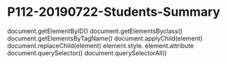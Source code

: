 # P112-20190722-Students-Summary

document.getElementByID()
document.getElementsByclass()
document.getElementsByTagName()
document.applyChild(element)
document.replaceChild(element)
element.style.
element.attribute
document.querySelector()
document.querySelectorAll()




